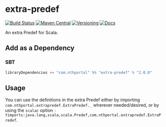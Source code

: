 # extra-predef

[![Build Status](https://travis-ci.org/NthPortal/extra-predef.svg?branch=master)](https://travis-ci.org/NthPortal/extra-predef)
[![Maven Central](https://img.shields.io/maven-central/v/com.nthportal/extra-predef_2.13.svg)](https://mvnrepository.com/artifact/com.nthportal/extra-predef_2.13)
[![Versioning](https://img.shields.io/badge/versioning-semver%202.0.0-blue.svg)](http://semver.org/spec/v2.0.0.html)
[![Docs](https://www.javadoc.io/badge2/com.nthportal/extra-predef_2.13.svg?color=blue&label=docs)](https://www.javadoc.io/doc/com.nthportal/extra-predef_2.13)

An extra Predef for Scala.

## Add as a Dependency

### SBT

```scala
libraryDependencies += "com.nthportal" %% "extra-predef" % "2.0.0"
```

## Usage

You can use the definitions in the extra Predef either by importing
`com.nthportal.extrapredef.ExtraPredef._` wherever needed/desired,
or by using the `scalac` option
`-Yimports:java.lang,scala,scala.Predef,com.nthportal.extrapredef.ExtraPredef`.
